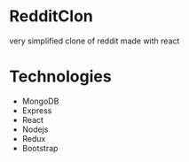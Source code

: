 # RedditClon
very simplified clone of reddit made with react
# Technologies
- MongoDB
- Express
- React
- Nodejs
- Redux
- Bootstrap
